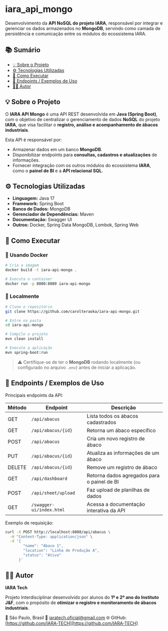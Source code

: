 # iara_api_mongo

Desenvolvimento da **API NoSQL do projeto IARA**, responsável por integrar e gerenciar os dados armazenados no **MongoDB**, servindo como camada de persistência e comunicação entre os módulos do ecossistema IARA.


## 📚 Sumário

* [💡 Sobre o Projeto](#-sobre-o-projeto)
* [⚙️ Tecnologias Utilizadas](#️-tecnologias-utilizadas)
* [🧩 Como Executar](#-como-executar)
* [🧰 Endpoints / Exemplos de Uso](#-endpoints--exemplos-de-uso)
* [👩‍💻 Autor](#-autor)


## 💡 Sobre o Projeto

O **IARA API Mongo** é uma API REST desenvolvida em **Java (Spring Boot)**, com o objetivo de centralizar o gerenciamento de dados **NoSQL** do projeto **IARA**, que visa facilitar o **registro, análise e acompanhamento de ábacos industriais**.

Esta API é responsável por:

* Armazenar dados em um banco **MongoDB**.
* Disponibilizar endpoints para **consultas, cadastros e atualizações** de informações.
* Fornecer integração com os outros módulos do ecossistema **IARA**, como o **painel de BI** e a **API relacional SQL**.


## ⚙️ Tecnologias Utilizadas

* **Linguagem:** Java 17
* **Framework:** Spring Boot
* **Banco de Dados:** MongoDB
* **Gerenciador de Dependências:** Maven
* **Documentação:** Swagger UI
* **Outros:** Docker, Spring Data MongoDB, Lombok, Spring Web


## 🧩 Como Executar

### 🐳 Usando Docker

```bash
# Cria a imagem
docker build -t iara-api-mongo .

# Executa o container
docker run -p 8080:8080 iara-api-mongo
```

### 🧱 Localmente

```bash
# Clone o repositório
git clone https://github.com/carolteraoka/iara-api-mongo.git

# Entre na pasta
cd iara-api-mongo

# Compile o projeto
mvn clean install

# Execute a aplicação
mvn spring-boot:run
```

> ⚠️ Certifique-se de ter o **MongoDB** rodando localmente (ou configurado no arquivo `.env`) antes de iniciar a aplicação.

## 🧰 Endpoints / Exemplos de Uso

Principais endpoints da API:

| Método | Endpoint                 | Descrição                                   |
| ------ | ------------------------ | ------------------------------------------- |
| GET    | `/api/abacus`            | Lista todos os ábacos cadastrados           |
| GET    | `/api/abacus/{id}`       | Retorna um ábaco específico                 |
| POST   | `/api/abacus`            | Cria um novo registro de ábaco              |
| PUT    | `/api/abacus/{id}`       | Atualiza as informações de um ábaco         |
| DELETE | `/api/abacus/{id}`       | Remove um registro de ábaco                 |
| GET    | `/api/dashboard`         | Retorna dados agregados para o painel de BI |
| POST   | `/api/sheet/upload`      | Faz upload de planilhas de dados            |
| GET    | `/swagger-ui/index.html` | Acessa a documentação interativa da API     |

Exemplo de requisição:

```bash
curl -X POST http://localhost:8080/api/abacus \
  -H "Content-Type: application/json" \
  -d '{
        "name": "Abaco 1",
        "location": "Linha de Produção A",
        "status": "Ativo"
      }'
```

## 👩‍💻 Autor

**IARA Tech**

Projeto Interdisciplinar desenvolvido por alunos do **1º e 2º ano do Instituto J&F**, com o propósito de **otimizar o registro e monitoramento de ábacos industriais**.

📍 São Paulo, Brasil
📧 [iaratech.oficial@gmail.com](mailto:iaratech.oficial@gmail.com)
🌐 GitHub: [https://github.com/IARA-TECH](https://github.com/IARA-TECH)
